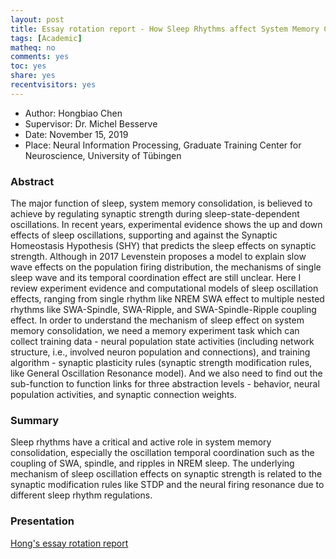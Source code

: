 ```yaml
---
layout: post 
title: Essay rotation report - How Sleep Rhythms affect System Memory Consolidation
tags: [Academic]
matheq: no
comments: yes
toc: yes
share: yes
recentvisitors: yes
---
```


- Author: Hongbiao Chen
- Supervisor: Dr. Michel Besserve
- Date: November 15, 2019
- Place: Neural Information Processing, Graduate Training Center for Neuroscience, University of Tübingen

### Abstract

The major function of sleep, system memory consolidation, is believed to achieve by regulating synaptic strength during sleep-state-dependent oscillations. In recent years, experimental evidence shows the up and down effects of sleep oscillations, supporting and against the Synaptic Homeostasis Hypothesis (SHY) that predicts the sleep effects on synaptic strength. Although in 2017 Levenstein proposes a model to explain slow wave effects on the population firing distribution, the mechanisms of single sleep wave and its temporal coordination effect are still unclear. Here I review experiment evidence and computational models of sleep oscillation effects, ranging from single rhythm like NREM SWA effect to multiple nested rhythms like SWA-Spindle, SWA-Ripple, and SWA-Spindle-Ripple coupling effect. In order to understand the mechanism of sleep effect on system memory consolidation, we need a memory experiment task which can collect training data - neural population state activities (including network structure, i.e., involved neuron population and connections), and training algorithm - synaptic plasticity rules (synaptic strength modification rules, like General Oscillation Resonance model). And we also need to find out the sub-function to function links for three abstraction levels - behavior, neural population activities, and synaptic connection weights.

### Summary 
Sleep rhythms have a critical and active role in system memory consolidation,  especially the oscillation temporal coordination such as the coupling of SWA,  spindle, and ripples in NREM sleep. The underlying mechanism of sleep oscillation effects on synaptic strength is related to the synaptic modification rules like  STDP and the neural firing resonance due to different sleep rhythm regulations.

### Presentation

[Hong's essay rotation report](/media/resources/hongbiao-essay-rotation-how-sleep-rhythms-affect-memory-consolidation.pdf)